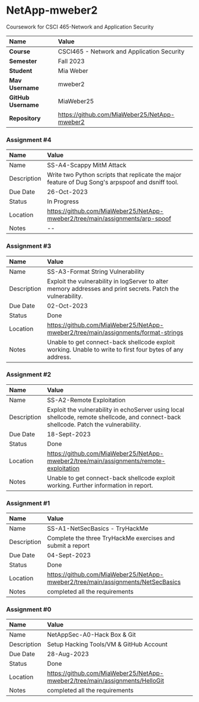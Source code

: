# NetApp-mweber2
Coursework for CSCI 465-Network and Application Security

| Name | Value |
|:---|:---|
| **Course** | CSCI465 - Network and Application Security |
| **Semester** | Fall 2023 |
| **Student** | Mia Weber |
| **Mav Username**            | mweber2 |
| **GitHub Username**         | MiaWeber25 |
| **Repository**          | https://github.com/MiaWeber25/NetApp-mweber2 |


### Assignment #4

| Name | Value |
| :--- | :--- |
| Name | SS-A4-Scappy MitM Attack |
| Description | Write two Python scripts that replicate the major feature of Dug Song's arpspoof and dsniff tool. |
| Due Date | 26-Oct-2023 |
| Status | In Progress |
| Location | https://github.com/MiaWeber25/NetApp-mweber2/tree/main/assignments/arp-spoof |
| Notes | -- |

### Assignment #3

| Name | Value |
| :--- | :--- |
| Name | SS-A3-Format String Vulnerability |
| Description | Exploit the vulnerability in logServer to alter memory addresses and print secrets. Patch the vulnerability. |
| Due Date | 02-Oct-2023 |
| Status | Done |
| Location | https://github.com/MiaWeber25/NetApp-mweber2/tree/main/assignments/format-strings |
| Notes | Unable to get connect-back shellcode exploit working. Unable to write to first four bytes of any address. |

### Assignment #2

| Name | Value |
| :--- | :--- |
| Name | SS-A2-Remote Exploitation |
| Description | Exploit the vulnerability in echoServer using local shellcode, remote shellcode, and connect-back shellcode. Patch the vulnerability. |
| Due Date | 18-Sept-2023 |
| Status | Done |
| Location | https://github.com/MiaWeber25/NetApp-mweber2/tree/main/assignments/remote-exploitation |
| Notes | Unable to get connect-back shellcode exploit working. Further information in report. |

### Assignment #1

| Name | Value |
| :--- | :--- |
| Name | SS-A1-NetSecBasics - TryHackMe |
| Description | Complete the three TryHackMe exercises and submit a report |
| Due Date | 04-Sept-2023 |
| Status | Done |
| Location | https://github.com/MiaWeber25/NetApp-mweber2/tree/main/assignments/NetSecBasics |
| Notes | completed all the requirements |


### Assignment #0

| Name | Value |
| :--- | :--- |
| Name | NetAppSec-A0-Hack Box & Git |
| Description | Setup Hacking Tools/VM & GitHub Account |
| Due Date | 28-Aug-2023 |
| Status | Done |
| Location | https://github.com/MiaWeber25/NetApp-mweber2/tree/main/assignments/HelloGit |
| Notes | completed all the requirements |
